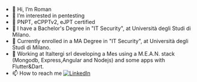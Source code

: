 - 👋 Hi, I’m Roman 
- 👀 I’m interested in pentesting
- 🙌 PNPT, eCPPTv2, eJPT certified
- 🌱 I have a Bachelor's Degree in "IT Security", at Università degli Studi di Milano.
- 🌱 Currently enrolled in a MA Degree in "IT Security", at Università degli Studi di Milano.
- 💞️ Working at Italtergi srl developing a Mes using a M.E.A.N. stack (Mongodb, Express,Angular and Nodejs) and some apps with Flutter&Dart.
- 📫 How to reach me [![LinkedIn](https://img.shields.io/badge/linkedin-%230077B5.svg?style=for-the-badge&logo=linkedin&logoColor=white)](https://www.linkedin.com/in/romankis/)
